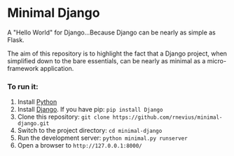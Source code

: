 # Minimal Django
A "Hello World" for Django...Because Django can be nearly as simple as Flask.

The aim of this repository is to highlight the fact that a Django project, when simplified down to the bare essentials, can be nearly as minimal as a micro-framework application. 

### To run it:

1. Install [Python](https://www.python.org/downloads/)
2. Install [Django](https://docs.djangoproject.com/en/dev/topics/install/). If you have pip: `pip install Django`
3. Clone this repository: `git clone https://github.com/rnevius/minimal-django.git`
4. Switch to the project directory: `cd minimal-django`
5. Run the development server: `python minimal.py runserver`
6. Open a browser to `http://127.0.0.1:8000/`
